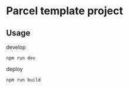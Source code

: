 # Parcel template project

## Usage

develop
```text
npm run dev
```

deploy
```text
npm run build
```
